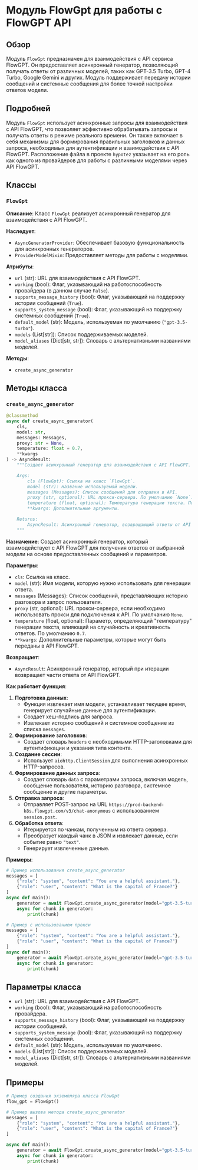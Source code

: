 # Модуль FlowGpt для работы с FlowGPT API
## Обзор

Модуль `FlowGpt` предназначен для взаимодействия с API сервиса FlowGPT. Он предоставляет асинхронный генератор, позволяющий получать ответы от различных моделей, таких как GPT-3.5 Turbo, GPT-4 Turbo, Google Gemini и других. Модуль поддерживает передачу истории сообщений и системные сообщения для более точной настройки ответов модели.

## Подробней

Модуль `FlowGpt` использует асинхронные запросы для взаимодействия с API FlowGPT, что позволяет эффективно обрабатывать запросы и получать ответы в режиме реального времени. Он также включает в себя механизмы для формирования правильных заголовков и данных запроса, необходимых для аутентификации и взаимодействия с API FlowGPT. Расположение файла в проекте `hypotez` указывает на его роль как одного из провайдеров для работы с различными моделями через API FlowGPT.

## Классы

### `FlowGpt`

**Описание**: Класс `FlowGpt` реализует асинхронный генератор для взаимодействия с API FlowGPT.

**Наследует**:
- `AsyncGeneratorProvider`: Обеспечивает базовую функциональность для асинхронных генераторов.
- `ProviderModelMixin`: Предоставляет методы для работы с моделями.

**Атрибуты**:
- `url` (str): URL для взаимодействия с API FlowGPT.
- `working` (bool): Флаг, указывающий на работоспособность провайдера (в данном случае `False`).
- `supports_message_history` (bool): Флаг, указывающий на поддержку истории сообщений (`True`).
- `supports_system_message` (bool): Флаг, указывающий на поддержку системных сообщений (`True`).
- `default_model` (str): Модель, используемая по умолчанию (`"gpt-3.5-turbo"`).
- `models` (List[str]): Список поддерживаемых моделей.
- `model_aliases` (Dict[str, str]): Словарь с альтернативными названиями моделей.

**Методы**:

- `create_async_generator`
## Методы класса

### `create_async_generator`

```python
@classmethod
async def create_async_generator(
    cls,
    model: str,
    messages: Messages,
    proxy: str = None,
    temperature: float = 0.7,
    **kwargs
) -> AsyncResult:
    """Создает асинхронный генератор для взаимодействия с API FlowGPT.

    Args:
        cls (FlowGpt): Ссылка на класс `FlowGpt`.
        model (str): Название используемой модели.
        messages (Messages): Список сообщений для отправки в API.
        proxy (str, optional): URL прокси-сервера. По умолчанию `None`.
        temperature (float, optional): Температура генерации текста. По умолчанию `0.7`.
        **kwargs: Дополнительные аргументы.

    Returns:
        AsyncResult: Асинхронный генератор, возвращающий ответы от API FlowGPT.
    """
```

**Назначение**: Создает асинхронный генератор, который взаимодействует с API FlowGPT для получения ответов от выбранной модели на основе предоставленных сообщений и параметров.

**Параметры**:
- `cls`: Ссылка на класс.
- `model` (str): Имя модели, которую нужно использовать для генерации ответа.
- `messages` (Messages): Список сообщений, представляющих историю разговора и запрос пользователя.
- `proxy` (str, optional): URL прокси-сервера, если необходимо использовать прокси для подключения к API. По умолчанию `None`.
- `temperature` (float, optional): Параметр, определяющий "температуру" генерации текста, влияющий на случайность и креативность ответов. По умолчанию `0.7`.
- `**kwargs`: Дополнительные параметры, которые могут быть переданы в API FlowGPT.

**Возвращает**:
- `AsyncResult`: Асинхронный генератор, который при итерации возвращает части ответа от API FlowGPT.

**Как работает функция**:

1. **Подготовка данных**:
   - Функция извлекает имя модели, устанавливает текущее время, генерирует случайные данные для аутентификации.
   - Создает хеш-подпись для запроса.
   - Извлекает историю сообщений и системное сообщение из списка `messages`.
2. **Формирование заголовков**:
   - Создает словарь `headers` с необходимыми HTTP-заголовками для аутентификации и указания типа контента.
3. **Создание сессии**:
   - Использует `aiohttp.ClientSession` для выполнения асинхронных HTTP-запросов.
4. **Формирование данных запроса**:
   - Создает словарь `data` с параметрами запроса, включая модель, сообщение пользователя, историю разговора, системное сообщение и другие параметры.
5. **Отправка запроса**:
   - Отправляет POST-запрос на URL `https://prod-backend-k8s.flowgpt.com/v3/chat-anonymous` с использованием `session.post`.
6. **Обработка ответа**:
   - Итерируется по чанкам, полученным из ответа сервера.
   - Преобразует каждый чанк в JSON и извлекает данные, если событие равно `"text"`.
   - Генерирует извлеченные данные.

**Примеры**:

```python
# Пример использования create_async_generator
messages = [
    {"role": "system", "content": "You are a helpful assistant."},
    {"role": "user", "content": "What is the capital of France?"}
]
async def main():
    generator = await FlowGpt.create_async_generator(model="gpt-3.5-turbo", messages=messages)
    async for chunk in generator:
        print(chunk)

# Пример с использованием прокси
messages = [
    {"role": "system", "content": "You are a helpful assistant."},
    {"role": "user", "content": "What is the capital of France?"}
]
async def main():
    generator = await FlowGpt.create_async_generator(model="gpt-3.5-turbo", messages=messages, proxy="http://your_proxy:8080")
    async for chunk in generator:
        print(chunk)
```

## Параметры класса

- `url` (str): URL для взаимодействия с API FlowGPT.
- `working` (bool): Флаг, указывающий на работоспособность провайдера.
- `supports_message_history` (bool): Флаг, указывающий на поддержку истории сообщений.
- `supports_system_message` (bool): Флаг, указывающий на поддержку системных сообщений.
- `default_model` (str): Модель, используемая по умолчанию.
- `models` (List[str]): Список поддерживаемых моделей.
- `model_aliases` (Dict[str, str]): Словарь с альтернативными названиями моделей.

## Примеры

```python
# Пример создания экземпляра класса FlowGpt
flow_gpt = FlowGpt()

# Пример вызова метода create_async_generator
messages = [
    {"role": "system", "content": "You are a helpful assistant."},
    {"role": "user", "content": "What is the capital of France?"}
]

async def main():
    generator = await FlowGpt.create_async_generator(model="gpt-3.5-turbo", messages=messages)
    async for chunk in generator:
        print(chunk)
